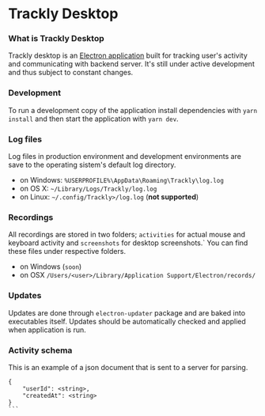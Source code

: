 # Trackly Desktop

### What is Trackly Desktop
Trackly desktop is an [Electron application](https://electronjs.org/) built for tracking user's activity and communicating with backend server. It's still under active development and thus subject to constant changes. 

### Development
To run a development copy of the application install dependencies with `yarn install` and then start the application with `yarn dev`.

### Log files
Log files in production environment and development environments are save to the operating sistem's default log directory.
- on Windows: `%USERPROFILE%\AppData\Roaming\Trackly\log.log`  
- on OS X: `~/Library/Logs/Trackly/log.log`
- on Linux: `~/.config/Trackly>/log.log` (**not supported**)

### Recordings
All recordings are stored in two folders; `activities` for actual mouse and keyboard activity and `screenshots` for desktop screenshots.`
You can find these files under respective folders.
 - on Windows (`soon`)
 - on OSX `/Users/<user>/Library/Application Support/Electron/records/`
 
### Updates
Updates are done through `electron-updater` package and are baked into executables itself. Updates should be automatically checked and applied when application is run.

### Activity schema
This is an example of a json document that is sent to a server for parsing.
````
{
    "userId": <string>,
    "createdAt": <string>
}
```